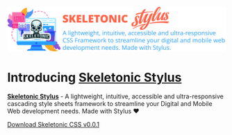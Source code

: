 ![alt text][logo]

[logo]: ./images/skeletonic-stylus.svg "Skeletonic Stylus Banner"

# Introducing [Skeletonic Stylus](https://skeletonic.io)

**[Skeletonic Stylus](https://github.com/sebastienrousseau/skeletonic-stylus)** - A lightweight, intuitive, accessible and ultra-responsive cascading style sheets framework to streamline your Digital and Mobile Web development needs. Made with Stylus ❤

[Download Skeletonic CSS v0.0.1](https://github.com/sebastienrousseau/skeletonic/archive/v0.0.1.zip)
